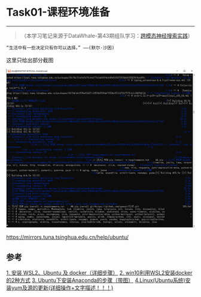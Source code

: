 # Task01-课程环境准备

---

> （本学习笔记来源于DataWhale-第43期组队学习：[跨模态神经搜索实践](https://mp.weixin.qq.com/s/X7UXQIYOpckj6fCstPdH4A)）

```md
“生活中有一些决定只有你可以选择。” ——(默尔·沙困)
```

这里只给出部分截图

![img.png](img.png)

https://mirrors.tuna.tsinghua.edu.cn/help/ubuntu/
## 参考
[1. 安装 WSL2、Ubuntu 及 docker（详细步骤）](https://www.cnblogs.com/tujia/p/13438639.html)
[2. win10利用WSL2安装docker的2种方式](https://zhuanlan.zhihu.com/p/148511634)
[3. Ubuntu下安装Anaconda的步骤（带图）](https://zhuanlan.zhihu.com/p/426655323)
[4.Linux(Ubuntu系统)安装yum及源的更新(详细操作+文字描述！！！)](https://blog.csdn.net/qq_45261963/article/details/117520995)
